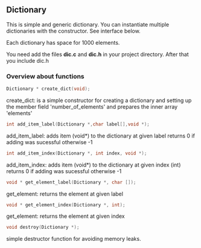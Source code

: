 ## Dictionary 

This is simple and generic dictionary. You can instantiate multiple dictionaries with
the constructor. See interface below.

Each dictionary has space for 1000 elements. 

You need add the files **dic.c** and **dic.h** in your project directory.
After that you include dic.h

### Overview about functions

``` c
Dictionary * create_dict(void);
```
create_dict: is a simple constructor for creating 
             a dictionary and setting up the 
             member field 'number_of_elements'
             and prepares the inner array 'elements'

``` c
int add_item_label(Dictionary *,char label[],void *);
```
add_item_label: adds item (void*) to the dictionary at given label 
                returns 0 if adding was sucessful otherwise -1


``` c
int add_item_index(Dictionary *, int index, void *);
```
 add_item_index: adds item (void*) to the dictionary at given index (int) 
                returns 0 if adding was sucessful otherwise -1

``` c
void * get_element_label(Dictionary *, char []);
```
get_element: returns the element at given label 


``` c
void * get_element_index(Dictionary *, int);
```
get_element: returns the element at given index 


``` c
void destroy(Dictionary *);
```
simple destructor function for avoiding memory leaks.